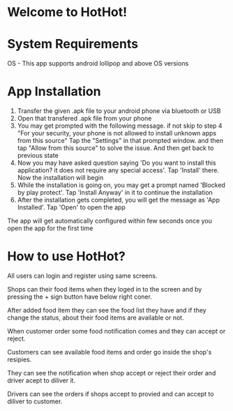 Welcome to HotHot!
==================

System Requirements
===================
OS - This app supports android lollipop and above OS versions

App Installation
================
1. Transfer the given .apk file to your android phone via bluetooth or USB
2. Open that transfered .apk file from your phone
3. You may get prompted with the following message. if not skip to step 4
	"For your security, your phone is not allowed to install unknown apps from this source"
	Tap the "Settings" in that prompted window. and then tap "Allow from this source" to solve the issue. And then get back to previous state
4. Now you may have asked question saying 'Do you want to install this application? it does not require any special access'. Tap 'Install' there. Now the installation will begin
5. While the installation is going on, you may get a prompt named 'Blocked by play protect'. Tap 'Install Anyway' in it to continue the installation
6. After the installation gets completed, you will get the message as 'App Installed'. Tap 'Open' to open the app


The app will get automatically configured within few seconds once you open the app for the first time


How to use HotHot?
==================

All users can login and register using same screens.

Shops can their food items when they loged in to the screen and by pressing the + sign button have below right coner.

After added food item they can see the food list they have and if they change the status, about their food items are available or not.

When customer order some food notification comes and they can accept or reject.

Customers can see available  food items and order go inside the shop's resipies.

They can see the notification when shop accept or reject their order and driver acept to diliver it.

Drivers can see the orders if shops accept to provied and can accept to diliver to customer.



